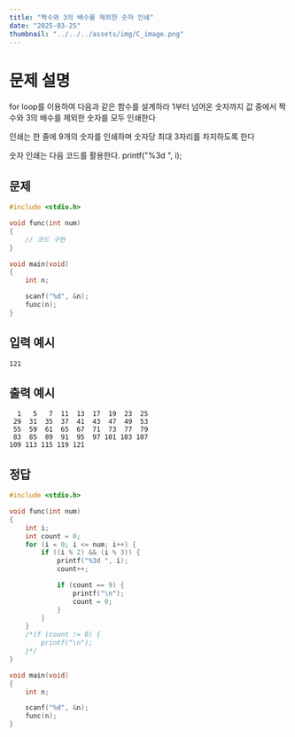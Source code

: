 ```yaml
---
title: "짝수와 3의 배수를 제외한 숫자 인쇄" 
date: "2025-03-25"
thumbnail: "../../../assets/img/C_image.png"
---
```


# 문제 설명
for loop를 이용하여 다음과 같은 함수를 설계하라
1부터 넘어온 숫자까지 값 중에서 짝수와 3의 배수를 제외한 숫자를 모두 인쇄한다

인쇄는 한 줄에 9개의 숫자를 인쇄하며 숫자당 최대 3자리를 차지하도록 한다

숫자 인쇄는 다음 코드를 활용한다. printf("%3d ", i);

## 문제

```c
#include <stdio.h>

void func(int num)
{
	// 코드 구현
}

void main(void)
{
	int n;

	scanf("%d", &n);
	func(n);
}
```
## 입력 예시
```
121
```
## 출력 예시
```
  1   5   7  11  13  17  19  23  25
 29  31  35  37  41  43  47  49  53
 55  59  61  65  67  71  73  77  79
 83  85  89  91  95  97 101 103 107
109 113 115 119 121
```

## 정답
```c
#include <stdio.h>

void func(int num)
{	
	int i;
	int count = 0;
	for (i = 0; i <= num; i++) {
		if ((i % 2) && (i % 3)) {
			printf("%3d ", i);
			count++;

			if (count == 9) {
				printf("\n");
				count = 0;
			}
		}
	}
	/*if (count != 0) {
		printf("\n");
	}*/
}

void main(void)
{
	int n;

	scanf("%d", &n);
	func(n);
}
```

